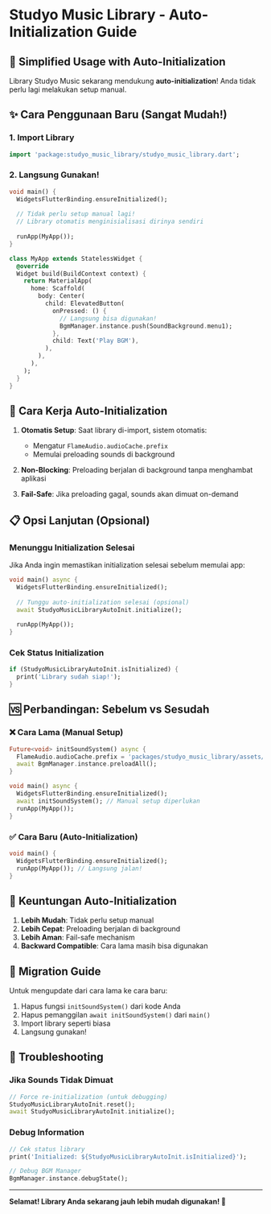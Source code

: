 # Studyo Music Library - Auto-Initialization Guide

## 🎉 Simplified Usage with Auto-Initialization

Library Studyo Music sekarang mendukung **auto-initialization**! Anda tidak perlu lagi melakukan setup manual.

## ✨ Cara Penggunaan Baru (Sangat Mudah!)

### 1. Import Library
```dart
import 'package:studyo_music_library/studyo_music_library.dart';
```

### 2. Langsung Gunakan!
```dart
void main() {
  WidgetsFlutterBinding.ensureInitialized();
  
  // Tidak perlu setup manual lagi!
  // Library otomatis menginisialisasi dirinya sendiri
  
  runApp(MyApp());
}

class MyApp extends StatelessWidget {
  @override
  Widget build(BuildContext context) {
    return MaterialApp(
      home: Scaffold(
        body: Center(
          child: ElevatedButton(
            onPressed: () {
              // Langsung bisa digunakan!
              BgmManager.instance.push(SoundBackground.menu1);
            },
            child: Text('Play BGM'),
          ),
        ),
      ),
    );
  }
}
```

## 🔧 Cara Kerja Auto-Initialization

1. **Otomatis Setup**: Saat library di-import, sistem otomatis:
   - Mengatur `FlameAudio.audioCache.prefix`
   - Memulai preloading sounds di background
   
2. **Non-Blocking**: Preloading berjalan di background tanpa menghambat aplikasi

3. **Fail-Safe**: Jika preloading gagal, sounds akan dimuat on-demand

## 📋 Opsi Lanjutan (Opsional)

### Menunggu Initialization Selesai
Jika Anda ingin memastikan initialization selesai sebelum memulai app:

```dart
void main() async {
  WidgetsFlutterBinding.ensureInitialized();
  
  // Tunggu auto-initialization selesai (opsional)
  await StudyoMusicLibraryAutoInit.initialize();
  
  runApp(MyApp());
}
```

### Cek Status Initialization
```dart
if (StudyoMusicLibraryAutoInit.isInitialized) {
  print('Library sudah siap!');
}
```

## 🆚 Perbandingan: Sebelum vs Sesudah

### ❌ Cara Lama (Manual Setup)
```dart
Future<void> initSoundSystem() async {
  FlameAudio.audioCache.prefix = 'packages/studyo_music_library/assets/';
  await BgmManager.instance.preloadAll();
}

void main() async {
  WidgetsFlutterBinding.ensureInitialized();
  await initSoundSystem(); // Manual setup diperlukan
  runApp(MyApp());
}
```

### ✅ Cara Baru (Auto-Initialization)
```dart
void main() {
  WidgetsFlutterBinding.ensureInitialized();
  runApp(MyApp()); // Langsung jalan!
}
```

## 🎯 Keuntungan Auto-Initialization

1. **Lebih Mudah**: Tidak perlu setup manual
2. **Lebih Cepat**: Preloading berjalan di background
3. **Lebih Aman**: Fail-safe mechanism
4. **Backward Compatible**: Cara lama masih bisa digunakan

## 🔄 Migration Guide

Untuk mengupdate dari cara lama ke cara baru:

1. Hapus fungsi `initSoundSystem()` dari kode Anda
2. Hapus pemanggilan `await initSoundSystem()` dari `main()`
3. Import library seperti biasa
4. Langsung gunakan!

## 🐛 Troubleshooting

### Jika Sounds Tidak Dimuat
```dart
// Force re-initialization (untuk debugging)
StudyoMusicLibraryAutoInit.reset();
await StudyoMusicLibraryAutoInit.initialize();
```

### Debug Information
```dart
// Cek status library
print('Initialized: ${StudyoMusicLibraryAutoInit.isInitialized}');

// Debug BGM Manager
BgmManager.instance.debugState();
```

---

**Selamat! Library Anda sekarang jauh lebih mudah digunakan! 🎉**